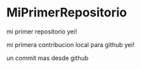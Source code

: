 # MiPrimerRepositorio

mi primer repositorio yei!

mi primera contribucion local para github yei!

un commit mas desde github
